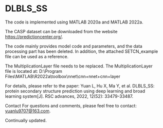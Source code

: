 # DLBLS_SS
The code is implemented using MATLAB 2020a and MATLAB 2022a.

The CASP dataset can be downloaded from the website https://predictioncenter.org/.

The code mainly provides model code and parameters, and the data processing part has been deleted. 
In addition, the attached SETCN_example file can be used as a reference.

The MultiplicationLayer file needs to be replaced.
The MultiplicationLayer file is located at: D:\Program Files\MATLAB\R2022a\toolbox\nnet\cnn\+nnet\+cnn\+layer

For details, please refer to the paper: 
Yuan L, Hu X, Ma Y, et al. DLBLS_SS: protein secondary structure prediction using deep learning and broad learning system[J]. RSC advances, 2022, 12(52): 33479-33487.

Contact For questions and comments, please feel free to contact: yuanlu9707@163.com.

Continually updated.
